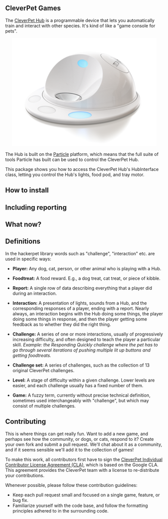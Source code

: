 ## CleverPet Games

The [CleverPet Hub][cleverpet.io] is a programmable device that lets you
automatically train and interact with other species. It's kind of like a "game
console for pets".

<p align="center"> <img width="460" src="docs/images/hub1.png"> </p>

The Hub is built on the [Particle][particle.io] platform, which means that the
full suite of tools Particle has built can be used to control the CleverPet Hub.

This package shows you how to access the CleverPet Hub's HubInterface class,
letting you control the Hub's lights, food pod, and tray motor.

## How to install


## Including reporting


## What now?


## Definitions

In the hackerpet library words such as "challenge", "interaction" etc. are used
in specific ways:

*  **Player:** Any dog, cat, person, or other animal who is playing with a Hub.

*  **Foodtreat:** A food reward. E.g., a dog treat, cat treat, or piece of
   kibble.

*  **Report:** A single row of data describing everything that a player did
   during an interaction.

*  **Interaction:** A presentation of lights, sounds from a Hub, and the
   corresponding responses of a player, ending with a report. Nearly always, an
   interaction begins with the Hub doing some things, the player doing some
   things in response, and then the player getting some feedback as to whether
   they did the right thing.

*  **Challenge:** A series of one or more interactions, usually of progressively
   increasing difficulty, and often designed to teach the player a particular
   skill. *Example: the Responding Quickly challenge where the pet has to go
   through several iterations of pushing multiple lit up buttons and getting
   foodtreats.*

*  **Challenge set:** A series of challenges, such as the collection of 13
   original CleverPet challenges.

*  **Level:** A stage of difficulty within a given challenge. Lower levels are
   easier, and each challenge usually has a fixed number of them.

*  **Game:** A fuzzy term, currently without precise technical definition,
   sometimes used interchangeably with "challenge", but which may consist of
   multiple challenges.

## Contributing

This is where things can get really fun. Want to add a new game, and perhaps see
how the community, or dogs, or cats, respond to it? Create your own fork and
submit a pull request. We'll chat about it as a community, and if it seems
sensible we'll add it to the collection of games!

To make this work, all contributors first have to sign the [CleverPet Individual
Contributor License Agreement (CLA)][CLA], which is based on the Google CLA.
This agreement provides the CleverPet team with a license to re-distribute your
contributions.

Whenever possible, please follow these contribution guidelines:
- Keep each pull request small and focused on a single game, feature, or bug
  fix.
- Familiarize yourself with the code base, and follow the formatting principles
  adhered to in the surrounding code.

[hub]: https://github.com/CleverPet/HackerPet/blob/master/docs/images/hub1.png "Hackerpet hub"
[cleverpet.io]: https://clever.pet/ "CleverPet website"
[particle.io]: https://particle.io/ "Particle website"
[CLA]: https://docs.google.com/forms/d/e/1FAIpQLSeXAajtFZpQ0VtHK2APtfzrA5w8DMNagJhCfLVr6h9lCQgj1g/viewform "Contributor License Agreement"
